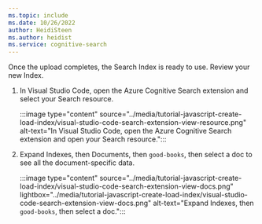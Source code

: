 ```yaml
---
ms.topic: include
ms.date: 10/26/2022
author: HeidiSteen
ms.author: heidist
ms.service: cognitive-search
---
```


Once the upload completes, the Search Index is ready to use. Review your new Index.

1. In Visual Studio Code, open the Azure Cognitive Search extension and select your Search resource.  

    :::image type="content" source="../media/tutorial-javascript-create-load-index/visual-studio-code-search-extension-view-resource.png" alt-text="In Visual Studio Code, open the Azure Cognitive Search extension and open your Search resource.":::

1. Expand Indexes, then Documents, then `good-books`, then select a doc to see all the document-specific data.
 
    :::image type="content" source="../media/tutorial-javascript-create-load-index/visual-studio-code-search-extension-view-docs.png" lightbox="../media/tutorial-javascript-create-load-index/visual-studio-code-search-extension-view-docs.png" alt-text="Expand Indexes, then `good-books`, then select a doc.":::
